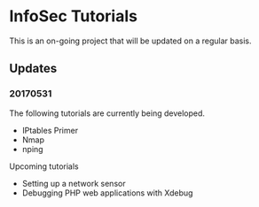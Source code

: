 InfoSec Tutorials
=================

This is an on-going project that will be updated on a regular basis.


## Updates

### 20170531

The following tutorials are currently being developed.

- IPtables Primer
- Nmap
- nping

Upcoming tutorials

- Setting up a network sensor
- Debugging PHP web applications with Xdebug

